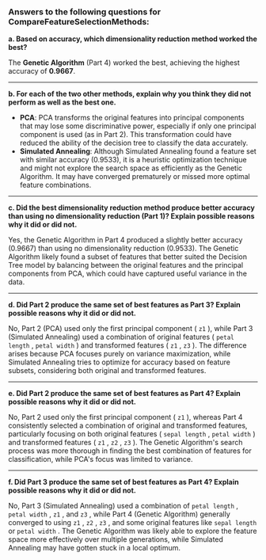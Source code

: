 ### Answers to the following questions for CompareFeatureSelectionMethods:

**a. Based on accuracy, which dimensionality reduction method worked the best?**

The **Genetic Algorithm** (Part 4) worked the best, achieving the highest accuracy of **0.9667**.

---

**b. For each of the two other methods, explain why you think they did not perform as well as the best one.**

* **PCA**: PCA transforms the original features into principal components that may lose some discriminative power, especially if only one principal component is used (as in Part 2). This transformation could have reduced the ability of the decision tree to classify the data accurately.
* **Simulated Annealing**: Although Simulated Annealing found a feature set with similar accuracy (0.9533), it is a heuristic optimization technique and might not explore the search space as efficiently as the Genetic Algorithm. It may have converged prematurely or missed more optimal feature combinations.

---

**c. Did the best dimensionality reduction method produce better accuracy than using no dimensionality reduction (Part 1)? Explain possible reasons why it did or did not.**

Yes, the Genetic Algorithm in Part 4 produced a slightly better accuracy (0.9667) than using no dimensionality reduction (0.9533). The Genetic Algorithm likely found a subset of features that better suited the Decision Tree model by balancing between the original features and the principal components from PCA, which could have captured useful variance in the data.

---

**d. Did Part 2 produce the same set of best features as Part 3? Explain possible reasons why it did or did not.**

No, Part 2 (PCA) used only the first principal component ( `z1` ), while Part 3 (Simulated Annealing) used a combination of original features ( `petal length` , `petal width` ) and transformed features ( `z1` , `z3` ). The difference arises because PCA focuses purely on variance maximization, while Simulated Annealing tries to optimize for accuracy based on feature subsets, considering both original and transformed features.

---

**e. Did Part 2 produce the same set of best features as Part 4? Explain possible reasons why it did or did not.**

No, Part 2 used only the first principal component ( `z1` ), whereas Part 4 consistently selected a combination of original and transformed features, particularly focusing on both original features ( `sepal length` , `petal width` ) and transformed features ( `z1` , `z2` , `z3` ). The Genetic Algorithm's search process was more thorough in finding the best combination of features for classification, while PCA's focus was limited to variance.

---

**f. Did Part 3 produce the same set of best features as Part 4? Explain possible reasons why it did or did not.**

No, Part 3 (Simulated Annealing) used a combination of `petal length` , `petal width` , `z1` , and `z3` , while Part 4 (Genetic Algorithm) generally converged to using `z1` , `z2` , `z3` , and some original features like `sepal length` or `petal width` . The Genetic Algorithm was likely able to explore the feature space more effectively over multiple generations, while Simulated Annealing may have gotten stuck in a local optimum.
